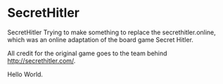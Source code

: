 # SecretHitler
SecretHitler
Trying to make something to replace the secrethitler.online, which was an online adaptation of the board game Secret Hitler.

All credit for the original game goes to the team behind http://secrethitler.com/. 

Hello World.
